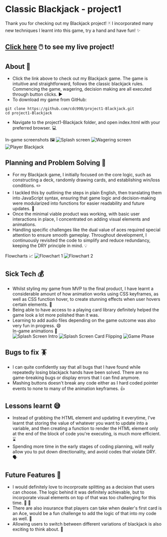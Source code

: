 # Classic Blackjack - project1
Thank you for checking out my Blackjack project! :black_joker: I incorporated many new techniques I learnt into this game, try a hand and have fun! :sparkles:
## [Click here](https://cdc998.github.io/project1-Blackjack/) :computer_mouse: to see my live project!
## About :open_book:
- Click the link above to check out my Blackjack game. The game is intuitive and straightforward, follows the classic blackjack rules. Commencing the game, wagering, decision making are all executed through button clicks. :arrow_forward:
- To download my game from GitHub:
```
git clone https://github.com/cdc998/project1-Blackjack.git
cd project1-Blackjack
```
- Navigate to the project1-Blackjack folder, and open index.html with your preferred browser. :computer:

In-game screenshots :framed_picture:
![Splash screen](./images/screenshots/screenshot1.png)
![Wagering screen](./images/screenshots/screenshot2.png)
![Player Blackjack](./images/screenshots/screenshot7.png)

## Planning and Problem Solving :bookmark_tabs:
- For my Blackjack game, I initially focused on the core logic, such as constructing a deck, randomly drawing cards, and establishing win/loss conditions. :pencil2:
- I tackled this by outlining the steps in plain English, then translating them into JavaScript syntax, ensuring that game logic and decision-making were modularized into functions for easier readability and future updates. :abacus:
- Once the minimal viable product was working, with basic user interactions in place, I concentrated on adding visual elements and animations.
- Handling specific challenges like the dual value of aces required special attention to ensure smooth gameplay. Throughout development, I continuously revisited the code to simplify and reduce redundancy, keeping the DRY principle in mind. :bulb:

Flowcharts :chart_with_upwards_trend:
![Flowchart 1](./images/screenshots/flowchart1.png)
![Flowchart 2](./images/screenshots/flowchart2.png)

## Sick Tech :moneybag:

- Whilst styling my game from MVP to the final product, I have learnt a considerable amount of how animation works using CSS keyframes, as well as CSS function hover, to create stunning effects when user hovers certain elements. :sparkler:
- Being able to have access to a playing card library definitely helped the game look a lot more polished than it was.
- Learning to add audio files depending on the game outcome was also very fun in progress. :smile:  
In-game animations :movie_camera:  
![Splash Screen Intro](./images/screenshots/gif2.gif)
![Splash Screen Card Flipping](./images/screenshots/gif1.gif)
![Game Phase](./images/screenshots/gif3.gif)

## Bugs to fix :cockroach:
- I can quite confidently say that all bugs that I have found while repeatedly losing blackjack hands have been solved. There are no game-breaking bugs or display errors that I can find anymore.
- Mashing buttons doesn't break any code either as I hard coded pointer events to none to many of the animation keyframes. :thumbsup:

## Lessons learnt :sweat_smile:
- Instead of grabbing the HTML element and updating it everytime, I've learnt that storing the value of whatever you want to update into a variable, and then creating a function to render the HTML element only at the end of the block of code you're executing, is much more efficient. :hourglass:
- Spending more time in the early stages of coding planning, will really allow you to put down directionality, and avoid codes that violate DRY. :speaking_head:

## Future Features :lantern:
- I would definitely love to incorproate splitting as a decision that users can choose. The logic behind it was definitely achievable, but to incorporate visual elements on top of that was too challenging for this time. :flower_playing_cards:	:flower_playing_cards:	
- There are also insurance that players can take when dealer's first card is an Ace, would be a fun challenge to add the logic of that into my code as well. :money_with_wings:
- Allowing users to switch between different variations of blackjack is also exciting to think about. :mag_right: